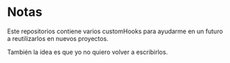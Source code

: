 # Notas 

Este repositorios contiene varios customHooks para ayudarme en un futuro a reutilizarlos en nuevos proyectos.

También la idea es que yo no quiero volver a escribirlos.